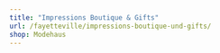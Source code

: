 ```yaml
---
title: "Impressions Boutique & Gifts"
url: /fayetteville/impressions-boutique-und-gifts/
shop: Modehaus
---
```

